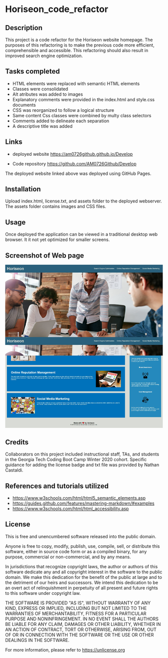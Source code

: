 # Horiseon_code_refactor

## Description

This project is a code refactor for the Horiseon website homepage. The purposes of this refactoring is to make the previous code more efficient, comprehensible and accessible. This refactoring should also result in improved search engine optimization.

## Tasks completed

* HTML elements were replaced with semantic HTML elements
* Classes were consolidated
* Alt atributes was added to images
* Explanatory comments were provided in the index.html and style.css documents
* CSS was reorganized to follow a logical structure
* Same content Css classes were combined by multy class selectors
* Comments added to delineate each separation
* A descriptive title was added

## Links

* deployed website https://am0726github.github.io/Develop

* Code repository https://github.com/AM0726Github/Develop

The deployed website linked above was deployed using GitHub Pages.

## Installation

Upload index.html, license.txt, and assets folder to the deployed webserver.
The assets folder contains images and CSS files.

## Usage
Once deployed the application can be viewed in a traditional desktop web browser. It it not yet optimized for smaller screens.

## Screenshot of Web page

![Web page](./assets/images/Horiseon.png)

## Credits
Collaborators on this project included instructional staff, TAs, and students in the Georgia Tech Coding Boot Camp Winter 2020 cohort. Specific guidance for adding the license badge and txt file was provided by Nathan Castaldi.

## References and tutorials utilized

* https://www.w3schools.com/html/html5_semantic_elements.asp
* https://guides.github.com/features/mastering-markdown/#examples
* https://www.w3schools.com/html/html_accessibility.asp

## License

This is free and unencumbered software released into the public domain.

Anyone is free to copy, modify, publish, use, compile, sell, or
distribute this software, either in source code form or as a compiled
binary, for any purpose, commercial or non-commercial, and by any
means.

In jurisdictions that recognize copyright laws, the author or authors
of this software dedicate any and all copyright interest in the
software to the public domain. We make this dedication for the benefit
of the public at large and to the detriment of our heirs and
successors. We intend this dedication to be an overt act of
relinquishment in perpetuity of all present and future rights to this
software under copyright law.

THE SOFTWARE IS PROVIDED "AS IS", WITHOUT WARRANTY OF ANY KIND,
EXPRESS OR IMPLIED, INCLUDING BUT NOT LIMITED TO THE WARRANTIES OF
MERCHANTABILITY, FITNESS FOR A PARTICULAR PURPOSE AND NONINFRINGEMENT.
IN NO EVENT SHALL THE AUTHORS BE LIABLE FOR ANY CLAIM, DAMAGES OR
OTHER LIABILITY, WHETHER IN AN ACTION OF CONTRACT, TORT OR OTHERWISE,
ARISING FROM, OUT OF OR IN CONNECTION WITH THE SOFTWARE OR THE USE OR
OTHER DEALINGS IN THE SOFTWARE.

For more information, please refer to https://unlicense.org
